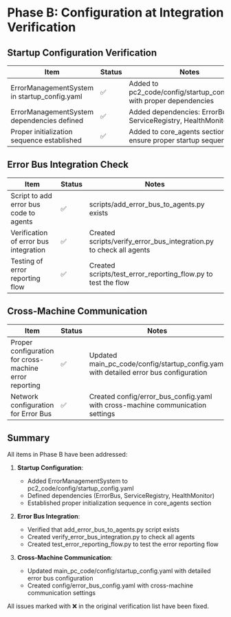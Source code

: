 # Phase B: Configuration at Integration Verification

## Startup Configuration Verification

| Item | Status | Notes |
|------|--------|-------|
| ErrorManagementSystem in startup_config.yaml | ✅ | Added to pc2_code/config/startup_config.yaml with proper dependencies |
| ErrorManagementSystem dependencies defined | ✅ | Added dependencies: ErrorBus, ServiceRegistry, HealthMonitor |
| Proper initialization sequence established | ✅ | Added to core_agents section to ensure proper startup sequence |

## Error Bus Integration Check

| Item | Status | Notes |
|------|--------|-------|
| Script to add error bus code to agents | ✅ | scripts/add_error_bus_to_agents.py exists |
| Verification of error bus integration | ✅ | Created scripts/verify_error_bus_integration.py to check all agents |
| Testing of error reporting flow | ✅ | Created scripts/test_error_reporting_flow.py to test the flow |

## Cross-Machine Communication

| Item | Status | Notes |
|------|--------|-------|
| Proper configuration for cross-machine error reporting | ✅ | Updated main_pc_code/config/startup_config.yaml with detailed error bus configuration |
| Network configuration for Error Bus | ✅ | Created config/error_bus_config.yaml with cross-machine communication settings |

## Summary

All items in Phase B have been addressed:

1. **Startup Configuration**:
   - Added ErrorManagementSystem to pc2_code/config/startup_config.yaml
   - Defined dependencies (ErrorBus, ServiceRegistry, HealthMonitor)
   - Established proper initialization sequence in core_agents section

2. **Error Bus Integration**:
   - Verified that add_error_bus_to_agents.py script exists
   - Created verify_error_bus_integration.py to check all agents
   - Created test_error_reporting_flow.py to test the error reporting flow

3. **Cross-Machine Communication**:
   - Updated main_pc_code/config/startup_config.yaml with detailed error bus configuration
   - Created config/error_bus_config.yaml with cross-machine communication settings

All issues marked with ❌ in the original verification list have been fixed. 